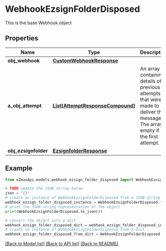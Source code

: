 # WebhookEzsignFolderDisposed

This is the base Webhook object

## Properties

Name | Type | Description | Notes
------------ | ------------- | ------------- | -------------
**obj_webhook** | [**CustomWebhookResponse**](CustomWebhookResponse.md) |  | 
**a_obj_attempt** | [**List[AttemptResponseCompound]**](AttemptResponse.md) | An array containing details of previous attempts that were made to deliver the message. The array is empty if it&#39;s the first attempt. | 
**obj_ezsignfolder** | [**EzsignfolderResponse**](EzsignfolderResponse.md) |  | 

## Example

```python
from eZmaxApi.models.webhook_ezsign_folder_disposed import WebhookEzsignFolderDisposed

# TODO update the JSON string below
json = "{}"
# create an instance of WebhookEzsignFolderDisposed from a JSON string
webhook_ezsign_folder_disposed_instance = WebhookEzsignFolderDisposed.from_json(json)
# print the JSON string representation of the object
print(WebhookEzsignFolderDisposed.to_json())

# convert the object into a dict
webhook_ezsign_folder_disposed_dict = webhook_ezsign_folder_disposed_instance.to_dict()
# create an instance of WebhookEzsignFolderDisposed from a dict
webhook_ezsign_folder_disposed_from_dict = WebhookEzsignFolderDisposed.from_dict(webhook_ezsign_folder_disposed_dict)
```
[[Back to Model list]](../README.md#documentation-for-models) [[Back to API list]](../README.md#documentation-for-api-endpoints) [[Back to README]](../README.md)



